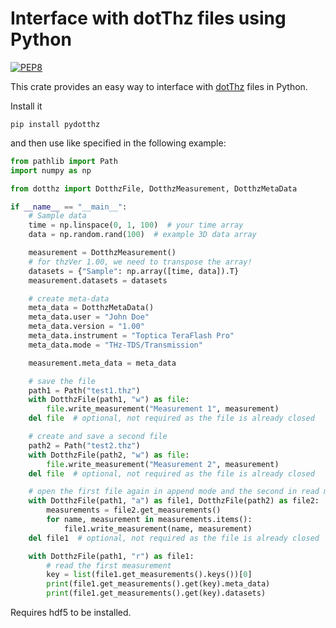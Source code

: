 # Interface with dotThz files using Python
[![PEP8](https://github.com/hacknus/pydotthz/actions/workflows/format.yml/badge.svg)](https://github.com/hacknus/pydotthz/actions/workflows/format.yml)

This crate provides an easy way to interface with [dotThz](https://github.com/dotTHzTAG) files in Python.

Install it

```shell
pip install pydotthz
```

and then use like specified in the following example:

```python
from pathlib import Path
import numpy as np

from dotthz import DotthzFile, DotthzMeasurement, DotthzMetaData

if __name__ == "__main__":
    # Sample data
    time = np.linspace(0, 1, 100)  # your time array
    data = np.random.rand(100)  # example 3D data array

    measurement = DotthzMeasurement()
    # for thzVer 1.00, we need to transpose the array!
    datasets = {"Sample": np.array([time, data]).T}
    measurement.datasets = datasets

    # create meta-data
    meta_data = DotthzMetaData()
    meta_data.user = "John Doe"
    meta_data.version = "1.00"
    meta_data.instrument = "Toptica TeraFlash Pro"
    meta_data.mode = "THz-TDS/Transmission"

    measurement.meta_data = meta_data

    # save the file
    path1 = Path("test1.thz")
    with DotthzFile(path1, "w") as file:
        file.write_measurement("Measurement 1", measurement)
    del file  # optional, not required as the file is already closed

    # create and save a second file
    path2 = Path("test2.thz")
    with DotthzFile(path2, "w") as file:
        file.write_measurement("Measurement 2", measurement)
    del file  # optional, not required as the file is already closed

    # open the first file again in append mode and the second in read mode
    with DotthzFile(path1, "a") as file1, DotthzFile(path2) as file2:
        measurements = file2.get_measurements()
        for name, measurement in measurements.items():
            file1.write_measurement(name, measurement)
    del file1  # optional, not required as the file is already closed

    with DotthzFile(path1, "r") as file1:
        # read the first measurement
        key = list(file1.get_measurements().keys())[0]
        print(file1.get_measurements().get(key).meta_data)
        print(file1.get_measurements().get(key).datasets)

```
Requires hdf5 to be installed.
